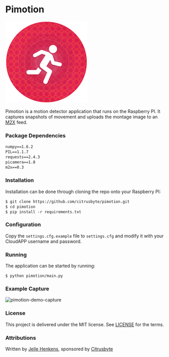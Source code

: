 Pimotion
========

![PIMotion Logo](docs/logo-256.png?raw=true)

Pimotion is a motion detector application that runs on the Raspberry PI. It captures snapshots of movement and uploads the montage image to an [M2X](https://m2x.att.com) feed.

### Package Dependencies

```
numpy==1.6.2
PIL==1.1.7
requests==2.4.3
picamera==1.8
m2x==0.3
```

### Installation

Installation can be done through cloning the repo onto your Raspberry PI:

	$ git clone https://github.com/citrusbyte/pimotion.git
	$ cd pimotion
	$ pip install -r requirements.txt


### Configuration

Copy the `settings.cfg.example` file to `settings.cfg` and modify it with your CloudAPP username and password.

### Running

The application can be started by running:

	$ python pimotion/main.py

### Example Capture
![pimotion-demo-capture](https://raw.githubusercontent.com/citrusbyte/pimotion/master/docs/pimotion-demo-capture.jpg)

### License

This project is delivered under the MIT license. See [LICENSE](LICENSE) for the terms.

### Attributions

Written by [Jelle Henkens](https://github.com/jellehenkens), sponsored by [Citrusbyte](https://citrusbyte.com/)
